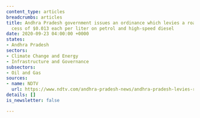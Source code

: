 ```yaml
---
content_type: articles
breadcrumbs: articles
title: Andhra Pradesh government issues an ordinance which levies a road development
  cess of $0.013 each per liter on petrol and high-speed diesel
date: 2020-09-23 04:00:00 +0000
states:
- Andhra Pradesh
sectors:
- Climate Change and Energy
- Infrastructure and Governance
subsectors:
- Oil and Gas
sources:
- name: NDTV
  url: https://www.ndtv.com/andhra-pradesh-news/andhra-pradesh-levies-re-1-road-development-cess-on-petrol-diesel-2297758
details: []
is_newsletter: false

---
```

